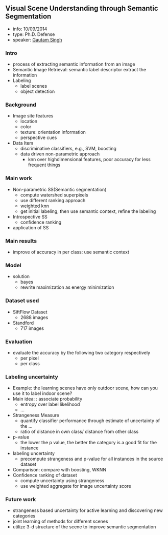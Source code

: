 ## Visual Scene Understanding through Semantic Segmentation

- info: 10/09/2014
- type: Ph.D. Defense
- speaker: [Gautam Singh](http://cs.gmu.edu/~gsinghc/) 

### Intro
- process of extracting semantic information from an image
- Semantic Image Retrieval: semantic label descriptor extract the information 
- Labeling
	- label scenes
	- object detection
	
### Background
- Image site features
	- location
	- color
	- texture: orientation information
	- perspective cues
- Data Item
	- discriminative classifiers, e.g., SVM, boosting 
	- data driven non-parametric approach
		- knn over highdimensional features, poor accuracy for less frequent things 

### Main work	
- Non-parametric SS(Semantic segmentation)
	- compute watershed superpixels
	- use different ranking approach
	- weighted knn 
	- get initial labeling, then use semantic context, refine the labeling
- Introspective SS
	- confidence ranking
- application of SS

### Main results
- improve of accuracy in per class: use semantic context

### Model 
- solution
	- bayes
	- rewrite maximization as energy minimization

### Dataset used
- SiftFlow Dataset
	- 2688 images
- Standford
	- 717 images
	 
### Evaluation
- evaluate the accuracy by the following two category respectively
	- per pixel
	- per class
	
### Labeling uncertainty
- Example: the learning scenes have only outdoor scene, how can you use it to label indoor scene?
- Main idea: : associate probability
	- entropy over label likelihood		
	- ...		
- Strangeness Measure
	- quantify classifier performance through estimate of uncertainty of the ...
	- ratio of distance in own class/ distance from other class
- p-value
	- the lower the p value, the better the category is a good fit for the instance	
- labeling uncertainty	
	- precompute strangeness and p-value for all instances in the source dataset
- Comparison: compare with boosting, WKNN
- Confidence ranking of dataset
	- compute uncertainty using strangeness
	- use weighted aggregate for image uncertainty score	
	
### Future work
- strangeness based uncertainty for active learning and discovering new categories
- joint learning of methods for different scenes
- utilize 3-d structure of the scene to improve semantic segmentation
	
